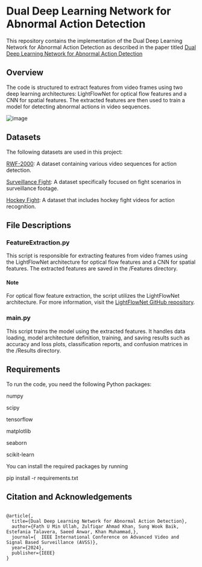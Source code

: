 # Dual Deep Learning Network for Abnormal Action Detection

This repository contains the implementation of the Dual Deep Learning Network for Abnormal Action Detection as described in the paper titled [Dual Deep Learning Network for Abnormal Action Detection](https://ieeexplore.ieee.org/document/10672568/authors#authors)

## Overview

The code is structured to extract features from video frames using two deep learning architectures: LightFlowNet for optical flow features and a CNN for spatial features. The extracted features are then used to train a model for detecting abnormal actions in video sequences.

![image](https://github.com/user-attachments/assets/7d641685-3a9b-4f57-a1a3-13c8b2138ed1)

## Datasets

The following datasets are used in this project:

[RWF-2000](https://ieeexplore.ieee.org/abstract/document/9412502): A dataset containing various video sequences for action detection.

[Surveillance Fight](https://ieeexplore.ieee.org/abstract/document/8936070): A dataset specifically focused on fight scenarios in surveillance footage.

[Hockey Fight](https://link.springer.com/chapter/10.1007/978-3-642-23678-5_39): A dataset that includes hockey fight videos for action recognition.



## File Descriptions

### FeatureExtraction.py


This script is responsible for extracting features from video frames using the LightFlowNet architecture for optical flow features and a CNN for spatial features. The extracted features are saved in the /Features directory.

#### Note 

For optical flow feature extraction, the script utilizes the LightFlowNet architecture. For more information, visit the [LightFlowNet GitHub repository](https://github.com/twhui/LiteFlowNet).

### main.py

This script trains the model using the extracted features. It handles data loading, model architecture definition, training, and saving results such as accuracy and loss plots, classification reports, and confusion matrices in the /Results directory.

## Requirements

To run the code, you need the following Python packages:

numpy

scipy

tensorflow

matplotlib

seaborn

scikit-learn


You can install the required packages by running

pip install -r requirements.txt

## Citation and Acknowledgements
<pre>
<code>
@article{,
  title={Dual Deep Learning Network for Abnormal Action Detection},
  author={Fath U Min Ullah, Zulfiqar Ahmad Khan, Sung Wook Baik, Estefania Talavera, Saeed Anwar, Khan Muhammad,},
  journal={  IEEE International Conference on Advanced Video and Signal Based Surveillance (AVSS)},
  year={2024},
  publisher={IEEE}
}</code>
</pre>


